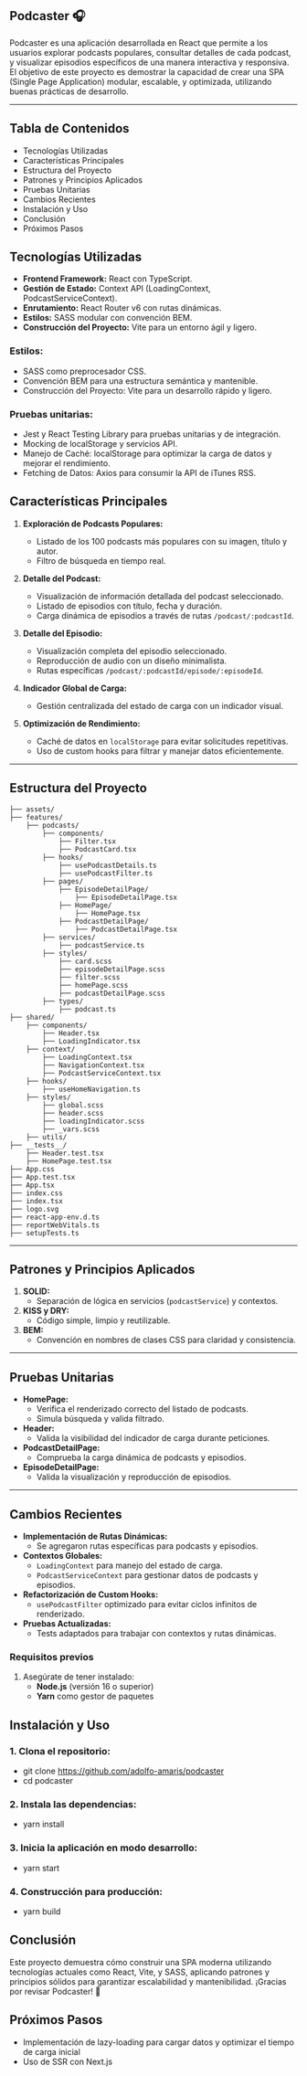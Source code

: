 ## Podcaster 🎧

Podcaster es una aplicación desarrollada en React que permite a los usuarios explorar podcasts populares, consultar detalles de cada podcast, y visualizar episodios específicos de una manera interactiva y responsiva. El objetivo de este proyecto es demostrar la capacidad de crear una SPA (Single Page Application) modular, escalable, y optimizada, utilizando buenas prácticas de desarrollo.

--- 

## Tabla de Contenidos

- Tecnologías Utilizadas
- Características Principales
- Estructura del Proyecto
- Patrones y Principios Aplicados
- Pruebas Unitarias
- Cambios Recientes
- Instalación y Uso
- Conclusión
- Próximos Pasos

## Tecnologías Utilizadas
- **Frontend Framework:** React con TypeScript.
- **Gestión de Estado:** Context API (LoadingContext, PodcastServiceContext).
- **Enrutamiento:** React Router v6 con rutas dinámicas.
- **Estilos:** SASS modular con convención BEM.
- **Construcción del Proyecto:** Vite para un entorno ágil y ligero.

### Estilos:
- SASS como preprocesador CSS.
- Convención BEM para una estructura semántica y mantenible.
- Construcción del Proyecto: Vite para un desarrollo rápido y ligero.

### Pruebas unitarias:
- Jest y React Testing Library para pruebas unitarias y de integración.
- Mocking de localStorage y servicios API.
- Manejo de Caché: localStorage para optimizar la carga de datos y mejorar el rendimiento.
- Fetching de Datos: Axios para consumir la API de iTunes RSS.


## Características Principales
1. **Exploración de Podcasts Populares:**
   - Listado de los 100 podcasts más populares con su imagen, título y autor.
   - Filtro de búsqueda en tiempo real.

2. **Detalle del Podcast:**
   - Visualización de información detallada del podcast seleccionado.
   - Listado de episodios con título, fecha y duración.
   - Carga dinámica de episodios a través de rutas `/podcast/:podcastId`.

3. **Detalle del Episodio:**
   - Visualización completa del episodio seleccionado.
   - Reproducción de audio con un diseño minimalista.
   - Rutas específicas `/podcast/:podcastId/episode/:episodeId`.

4. **Indicador Global de Carga:**
   - Gestión centralizada del estado de carga con un indicador visual.

5. **Optimización de Rendimiento:**
   - Caché de datos en `localStorage` para evitar solicitudes repetitivas.
   - Uso de custom hooks para filtrar y manejar datos eficientemente.

---


## Estructura del Proyecto

```
├── assets/
├── features/
    ├── podcasts/
        ├── components/
            ├── Filter.tsx
            ├── PodcastCard.tsx
        ├── hooks/
            ├── usePodcastDetails.ts
            ├── usePodcastFilter.ts
        ├── pages/
            ├── EpisodeDetailPage/
                ├── EpisodeDetailPage.tsx
            ├── HomePage/
                ├── HomePage.tsx
            ├── PodcastDetailPage/
                ├── PodcastDetailPage.tsx
        ├── services/
            ├── podcastService.ts
        ├── styles/
            ├── card.scss
            ├── episodeDetailPage.scss
            ├── filter.scss
            ├── homePage.scss
            ├── podcastDetailPage.scss
        ├── types/
            ├── podcast.ts
├── shared/
    ├── components/
        ├── Header.tsx
        ├── LoadingIndicator.tsx
    ├── context/
        ├── LoadingContext.tsx
        ├── NavigationContext.tsx
        ├── PodcastServiceContext.tsx
    ├── hooks/
        ├── useHomeNavigation.ts
    ├── styles/
        ├── global.scss
        ├── header.scss
        ├── loadingIndicator.scss
        ├── _vars.scss
    ├── utils/
├── __tests__/
    ├── Header.test.tsx
    ├── HomePage.test.tsx
├── App.css
├── App.test.tsx
├── App.tsx
├── index.css
├── index.tsx
├── logo.svg
├── react-app-env.d.ts
├── reportWebVitals.ts
├── setupTests.ts

```

---

## Patrones y Principios Aplicados
1. **SOLID:**
   - Separación de lógica en servicios (`podcastService`) y contextos.
2. **KISS y DRY:**
   - Código simple, limpio y reutilizable.
3. **BEM:**
   - Convención en nombres de clases CSS para claridad y consistencia.

---

## Pruebas Unitarias
- **HomePage:**
  - Verifica el renderizado correcto del listado de podcasts.
  - Simula búsqueda y valida filtrado.
- **Header:**
  - Valida la visibilidad del indicador de carga durante peticiones.
- **PodcastDetailPage:**
  - Comprueba la carga dinámica de podcasts y episodios.
- **EpisodeDetailPage:**
  - Valida la visualización y reproducción de episodios.

---



## Cambios Recientes
- **Implementación de Rutas Dinámicas:**
  - Se agregaron rutas específicas para podcasts y episodios.
- **Contextos Globales:**
  - `LoadingContext` para manejo del estado de carga.
  - `PodcastServiceContext` para gestionar datos de podcasts y episodios.
- **Refactorización de Custom Hooks:**
  - `usePodcastFilter` optimizado para evitar ciclos infinitos de renderizado.
- **Pruebas Actualizadas:**
  - Tests adaptados para trabajar con contextos y rutas dinámicas.


### **Requisitos previos**

1. Asegúrate de tener instalado:
   - **Node.js** (versión 16 o superior)
   - **Yarn** como gestor de paquetes

## Instalación y Uso

### 1. Clona el repositorio:

- git clone https://github.com/adolfo-amaris/podcaster
- cd podcaster

### 2. Instala las dependencias:

- yarn install

### 3. Inicia la aplicación en modo desarrollo:

- yarn start

### 4. Construcción para producción:

- yarn build


## Conclusión
Este proyecto demuestra cómo construir una SPA moderna utilizando tecnologías actuales como React, Vite, y SASS, aplicando patrones y principios sólidos para garantizar escalabilidad y mantenibilidad. ¡Gracias por revisar Podcaster! 🎉

## Próximos Pasos
- Implementación de lazy-loading para cargar datos y optimizar el tiempo de carga inicial
- Uso de SSR con Next.js
